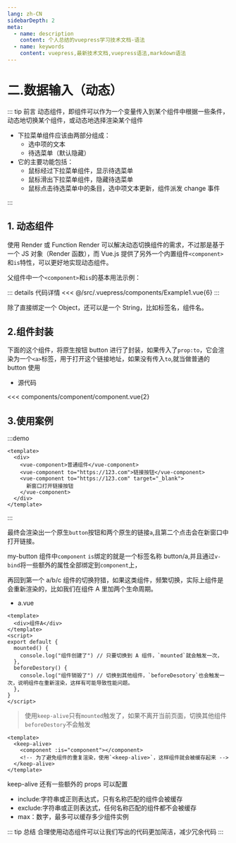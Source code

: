 ```yaml
---
lang: zh-CN
sidebarDepth: 2
meta:
  - name: description
    content: 个人总结的vuepress学习技术文档-语法
  - name: keywords
    content: vuepress,最新技术文档,vuepress语法,markdown语法
---
```


# 二.数据输入（动态）

::: tip 前言
动态组件，即组件可以作为一个变量传入到某个组件中根据一些条件，动态地切换某个组件，或动态地选择渲染某个组件

- 下拉菜单组件应该由两部分组成：
  - 选中项的文本
  - 待选菜单（默认隐藏）
- 它的主要功能包括：
  - 鼠标经过下拉菜单组件，显示待选菜单
  - 鼠标滑出下拉菜单组件，隐藏待选菜单
  - 鼠标点击待选菜单中的条目，选中项文本更新，组件派发 change 事件

:::

## 1. 动态组件

使用 Render 或 Function Render 可以解决动态切换组件的需求，不过那是基于一个 JS 对象（Render 函数），而 Vue.js 提供了另外一个内置组件`<component>`和`is`特性，可以更好地实现动态组件。

父组件中一个`<component>`和`is`的基本用法示例：

<Container>
  <Example1/>
</Container>

::: details 代码详情
<<< @/src/.vuepress/components/Example1.vue{6}
:::

除了直接绑定一个 Object，还可以是一个 String，比如标签名，组件名。

## 2.组件封装
下面的这个组件，将原生按钮 button 进行了封装，如果传入了`prop:to`，它会渲染为一个`<a>`标签，用于打开这个链接地址，如果没有传入`to`,就当做普通的 button 使用

- 源代码

<<< components/component/component.vue{2}

## 3.使用案例

:::demo

```vue
<template>
  <div>
    <vue-component>普通组件</vue-component>
    <vue-component to="https://123.com">链接按钮</vue-component>
    <vue-component to="https://123.com" target="_blank">
      新窗口打开链接按钮
    </vue-component>
  </div>
</template>
```

:::


最终会渲染出一个原生`button`按钮和两个原生的链接`a`,且第二个点击会在新窗口中打开链接。

my-button 组件中`component` `is`绑定的就是一个标签名称 button/a,并且通过`v-bind`将一些额外的属性全部绑定到`component`上，

再回到第一个 a/b/c 组件的切换狩猎，如果这类组件，频繁切换，实际上组件是会重新渲染的，比如我们在组件 A 里加两个生命周期。

- a.vue
  >

```vue {7,10}
<template>
  <div>组件A</div>
</template>
<script>
export default {
  mounted() {
    console.log("组件创建了") // 只要切换到 A 组件，`mounted`就会触发一次，
  },
  beforeDestory() {
    console.log("组件销毁了") // 切换到其他组件，`beforeDesotory`也会触发一次，说明组件在重新渲染，这样有可能导致性能问题。
  },
}
</script>
```

> 使用`keep-alive`只有`mounted`触发了，如果不离开当前页面，切换其他组件`beforeDestory`不会触发

```vue {3}
<template>
  <keep-alive>
    <component :is="component"></component>
    <!-- 为了避免组件的重复渲染，使用`<keep-alive>`，这样组件就会被缓存起来 -->
  </keep-alive>
</template>
```

keep-alive 还有一些额外的 props 可以配置

- include:字符串或正则表达式，只有名称匹配的组件会被缓存
- exclude:字符串或正则表达式，任何名称匹配的组件都不会被缓存
- max：数字，最多可以缓存多少组件实例

::: tip 总结
合理使用动态组件可以让我们写出的代码更加简洁，减少冗余代码
:::
